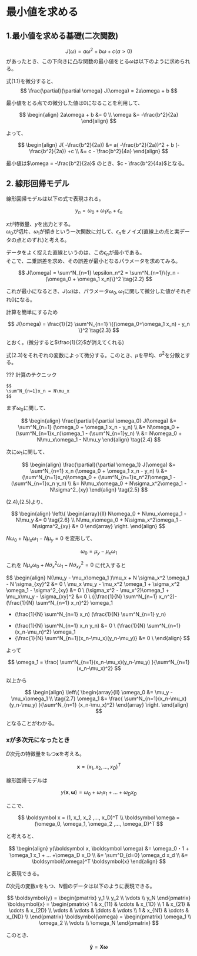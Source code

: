 # 最小値を求める

## 1.最小値を求める基礎(二次関数)

$$
J(\omega) = a\omega^2 +b\omega +c 　 (a>0) 
\tag{1.1}
$$
があったとき、この下向きに凸な関数の最小値をとる$\omega$は以下のように求められる。  

式(1.1)を微分すると、
$$
\frac{\partial}{\partial \omega} J(\omega) = 2a\omega + b
$$

最小値をとる点での微分した値は$0$になることを利用して、

$$
\begin{align}
2a\omega + b &= 0 \\
\omega &= -\frac{b^2}{2a}
\end{align}
$$

よって、

$$
\begin{align}
J( -\frac{b^2}{2a}) 
&= a( -\frac{b^2}{2a})^2 + b (-\frac{b^2}{2a}) +c \\
&= c - \frac{b^2}{4a}
\end{align}
$$

最小値は$\omega =  -\frac{b^2}{2a}$ のとき、$c - \frac{b^2}{4a}$となる。


## 2. 線形回帰モデル

線形回帰モデルは以下の式で表現される。

$$
y_n = \omega_0 + \omega_1 x_n + \epsilon_n
\tag{2.1}
$$

$x$が特徴量、$y$を出力とする。  
$\omega_0$が切片、$\omega_1$が傾きという一次関数に対して、$\epsilon_n$をノイズ(直線上の点と実データの点とのずれ)と考える。

データをよく捉えた直線というのは、この$\epsilon_n$が最小である。  
そこで、二乗誤差を求め、その誤差が最小となるパラメータを求めてみる。

$$
J(\omega) 
= \sum^N_{n=1} \epsilon_n^2 
= \sum^N_{n=1}\{y_n - (\omega_0 + \omega_1 x_n)\}^2
\tag{2.2}
$$

これが最小になるとき、$J(\omega)$は、パラメータ$\omega_0, \omega_1$に関して微分した値がそれぞれ$0$になる。

計算を簡単にするため

$$
J(\omega) = \frac{1}{2}  \sum^N_{n=1} \{(\omega_0+\omega_1 x_n) - y_n \}^2
\tag{2.3}
$$

とおく。(微分すると$\frac{1}{2}$が消えてくれる)

式(2.3)をそれぞれの変数によって微分する。このとき、$\mu$を平均、$\sigma^2$を分散とする。

??? 計算のテクニック
    
    $$
    \sum^N_{n=1}x_n = N\mu_x
    $$


まず$\omega_0$に関して、

$$
\begin{align}
\frac{\partial}{\partial \omega_0} J(\omega) 
&= \sum^N_{n=1} (\omega_0 + \omega_1 x_n - y_n) \\
&= N\omega_0 + (\sum^N_{n=1}x_n)\omega_1 - (\sum^N_{n=1}y_n) \\
&= N\omega_0 + N\mu_x\omega_1 - N\mu_y
\end{align}
\tag{2.4}
$$

次に$\omega_1$に関して、

$$
\begin{align}
\frac{\partial}{\partial \omega_1} J(\omega) 
&= \sum^N_{n=1} x_n (\omega_0 + \omega_1 x_n - y_n) \\
&= (\sum^N_{n=1}x_n)\omega_0 + (\sum^N_{n=1}x_n^2)\omega_1 - (\sum^N_{n=1}x_n y_n)  \\
&= N\mu_x\omega_0 + N\sigma_x^2\omega_1 - N\sigma^2_{xy}
\end{align}
\tag{2.5}
$$


(2.4),(2.5)より、

$$
\begin{align}
\left\{
\begin{array}{ll}
N\omega_0 + N\mu_x\omega_1 - N\mu_y &= 0 
\tag{2.6} \\
N\mu_x\omega_0 + N\sigma_x^2\omega_1 - N\sigma^2_{xy} &= 0
\end{array}
\right.
\end{align}
$$

$N\omega_0 + N\mu_x\omega_1 - N\mu_y = 0$ を変形して、

$$
\omega_0 = \mu_y - \mu_x\omega_1 
$$

これを $N\mu_x\omega_0 + N\sigma_x^2\omega_1 - N\sigma^2_{xy} = 0$ に代入すると

$$
\begin{align}
N(\mu_y - \mu_x\omega_1 )\mu_x + N \sigma_x^2 \omega_1 - N \sigma_{xy}^2 &= 0 \\
\mu_x \mu_y - \mu_x^2 \omega_1 + \sigma_x^2 \omega_1 - \sigma^2_{xy} &= 0 \\
(\sigma_x^2 - \mu_x^2)\omega_1 + \mu_x\mu_y - \sigma_{xy}^2 &= 0 \\
\{(\frac{1}{N} \sum^N_{n=1} x_n^2)-(\frac{1}{N} \sum^N_{n=1} x_n)^2\} \omega_1 
+ (\frac{1}{N} \sum^N_{n=1} x_n) (\frac{1}{N} \sum^N_{n=1} y_n) 
- (\frac{1}{N} \sum^N_{n=1} x_n y_n) &= 0  \\
\{\frac{1}{N} \sum^N_{n=1}(x_n-\mu_n)^2\} \omega_1 
- \{\frac{1}{N} \sum^N_{n=1}(x_n-\mu_x)(y_n-\mu_y)\} &= 0 \\ 
\end{align}
$$

よって

$$
\omega_1 = \frac{ \sum^N_{n=1}(x_n-\mu_x)(y_n-\mu_y) }{\sum^N_{n=1} (x_n-\mu_x)^2} 
$$

以上から

$$
\begin{align}
\left\{
\begin{array}{ll}
\omega_0 &= \mu_y - \mu_x\omega_1 \\  
\tag{2.7}
\omega_1 &= \frac{ \sum^N_{n=1}(x_n-\mu_x)(y_n-\mu_y) }{\sum^N_{n=1} (x_n-\mu_x)^2} 
\end{array}
\right.
\end{align}
$$

となることがわかる。


### xが多次元になったとき

$D$次元の特徴量をもつ$\boldsymbol x$を考える。

$$
\boldsymbol x = (x_1, x_2 ,..., x_D)^T
$$

線形回帰モデルは

$$
y(\boldsymbol x, \boldsymbol \omega) = \omega_0 + \omega_1 x_1 + ... +\omega_D x_D
$$

ここで、

$$
\boldsymbol x = (1, x_1, x_2 ,..., x_D)^T \\
\boldsymbol \omega = (\omega_0, \omega_1, \omega_2 ,..., \omega_D)^T
$$

と考えると、

$$
\begin{align}
y(\boldsymbol x, \boldsymbol \omega) 
&= \omega_0・1 + \omega_1 x_1 + ... +\omega_D x_D \\
&= \sum^D_{d=0} \omega_d x_d \\
&= \boldsymbol{\omega}^T \boldsymbol{x}
\end{align}
$$

と表現できる。

$D$次元の変数$x$をもつ、$N$個のデータは以下のように表現できる。

$$
\boldsymbol{y} = 
\begin{pmatrix}
y_1 \\
y_2 \\
\vdots \\
y_N
\end{pmatrix}
\boldsymbol{x} = 
\begin{pmatrix}
1 & x_{11} & \cdots & x_{1D} \\
1 & x_{21} & \cdots & x_{2D} \\
\vdots & \vdots & \ddots & \vdots \\
1 & x_{N1} & \cdots & x_{ND} \\
\end{pmatrix}
\boldsymbol{\omega} =
\begin{pmatrix}
\omega_1 \\
\omega_2 \\
\vdots \\
\omega_N
\end{pmatrix}
$$

このとき、

$$
\boldsymbol{\hat{y}} = \boldsymbol{X} \boldsymbol{\omega}
$$


